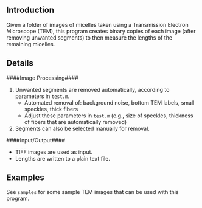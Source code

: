 Introduction
----------------
Given a folder of images of micelles taken using a Transmission Electron Microscope (TEM), this program creates binary copies of each image (after removing unwanted segments) to then measure the lengths of the remaining micelles. 


Details
------------

####Image Processing####
1. Unwanted segments are removed automatically, according to parameters in `test.m`.
    - Automated removal of: background noise, bottom TEM labels, small speckles, thick fibers
    - Adjust these parameters in `test.m` (e.g., size of speckles, thickness of fibers that are automatically removed)
2. Segments can also be selected manually for removal.
         
####Input/Output####
- TIFF images are used as input.
- Lengths are written to a plain text file.


Examples
--------------
See `samples` for some sample TEM images that can be used with this program.